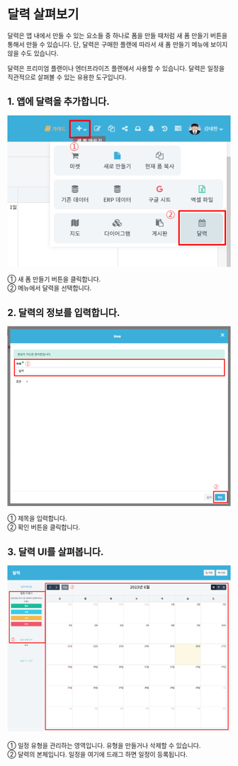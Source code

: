 # 달력 살펴보기
달력은 앱 내에서 만들 수 있는 요소들 중 하나로 폼을 만들 때처럼 새 폼 만들기 버튼을 통해서 만들 수 있습니다. 단, 달력은 구매한 플랜에 따라서 새 폼 만들기 메뉴에 보이지 않을 수도 있습니다.

달력은 프리미엄 플랜이나 엔터프라이즈 플랜에서 사용할 수 있습니다. 달력은 일정을 직관적으로 살펴볼 수 있는 유용한 도구입니다.

## 1. 앱에 달력을 추가합니다.

![앱에 달력을 추가합니다](/media/image107.png)

①	새 폼 만들기 버튼을 클릭합니다.<br>
②	메뉴에서 달력을 선택합니다.

## 2. 달력의 정보를 입력합니다.

![달력의 정보를 입력합니다](/media/image108.png)

①	제목을 입력합니다.<br>
②	확인 버튼을 클릭합니다.

## 3. 달력 UI를 살펴봅니다.

![달력 UI를 살펴봅니다](/media/image109.png)

①	일정 유형을 관리하는 영역입니다. 유형을 만들거나 삭제할 수 있습니다.<bR>
②	달력의 본체입니다. 일정을 여기에 드래그 하면 일정이 등록됩니다.
